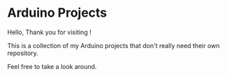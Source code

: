 <h1>Arduino Projects</h1>

Hello, Thank you for visiting !

This is a collection of my Arduino projects that don't really need their own repository.

Feel free to take a look around.
